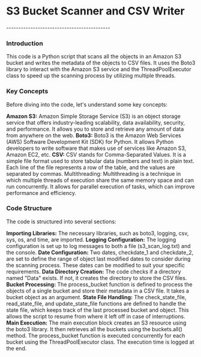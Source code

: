 <h1>S3 Bucket Scanner and CSV Writer</h1>
-------------------------------------------
<h3>Introduction</h3>
This code is a Python script that scans all the objects in an Amazon S3 bucket and writes the metadata of the objects to CSV files. It uses the Boto3 library to interact with the Amazon S3 service and the ThreadPoolExecutor class to speed up the scanning process by utilizing multiple threads.

<h3>Key Concepts</h3>

Before diving into the code, let's understand some key concepts:

**Amazon S3:** Amazon Simple Storage Service (S3) is an object storage service that offers industry-leading scalability, data availability, security, and performance. It allows you to store and retrieve any amount of data from anywhere on the web.
**Boto3:** Boto3 is the Amazon Web Services (AWS) Software Development Kit (SDK) for Python. It allows Python developers to write software that makes use of services like Amazon S3, Amazon EC2, etc.
**CSV:** CSV stands for Comma-Separated Values. It is a simple file format used to store tabular data (numbers and text) in plain text. Each line of the file represents a row of the table, and the values are separated by commas.
Multithreading: Multithreading is a technique in which multiple threads of execution share the same memory space and can run concurrently. It allows for parallel execution of tasks, which can improve performance and efficiency.

<h3>Code Structure</h3>
The code is structured into several sections:

**Importing Libraries:** The necessary libraries, such as boto3, logging, csv, sys, os, and time, are imported.
**Logging Configuration:** The logging configuration is set up to log messages to both a file (s3_scan_log.txt) and the console.
**Date Configuration:** Two dates, checkdate_1 and checkdate_2, are set to define the range of object last modified dates to consider during the scanning process. These dates can be modified to suit your specific requirements.
**Data Directory Creation:** The code checks if a directory named "Data" exists. If not, it creates the directory to store the CSV files.
**Bucket Processing:** The process_bucket function is defined to process the objects of a single bucket and store their metadata in a CSV file. It takes a bucket object as an argument.
**State File Handling:** The check_state_file, read_state_file, and update_state_file functions are defined to handle the state file, which keeps track of the last processed bucket and object. This allows the script to resume from where it left off in case of interruptions.
**Main Execution:** The main execution block creates an S3 resource using the boto3 library. It then retrieves all the buckets using the buckets.all() method. The process_bucket function is executed concurrently for each bucket using the ThreadPoolExecutor class. The execution time is logged at the end.
